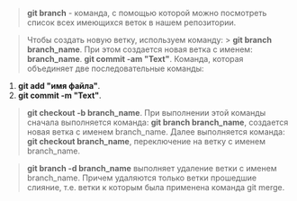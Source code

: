 > **git branch** - команда, с помощью которой можно посмотреть список всех имеющихся веток в нашем репозитории.

> Чтобы создать новую ветку, используем команду: > **git branch branch_name**.
При этом создается новая ветка с именем: **branch_name**.
> **git commit -am "Text"**. Команда, которая объединяет две последовательные команды:
1. **git add "имя файла"**.
2. **git commit -m "Text"**.
> **git checkout -b branch_name**.
При выполнении этой команды сначала выполняется команда: 
**git branch branch_name**, создается новая ветка с именем branch_name.
Далее выполняется команда: **git checkout branch_name**, переключение на ветку с именем branch_name.

> **git branch -d branch_name** выполняет удаление ветки с именем branch_name. Причем удаляются только ветки прошедшие слияние, т.е. ветки к которым была применена команда git merge.

